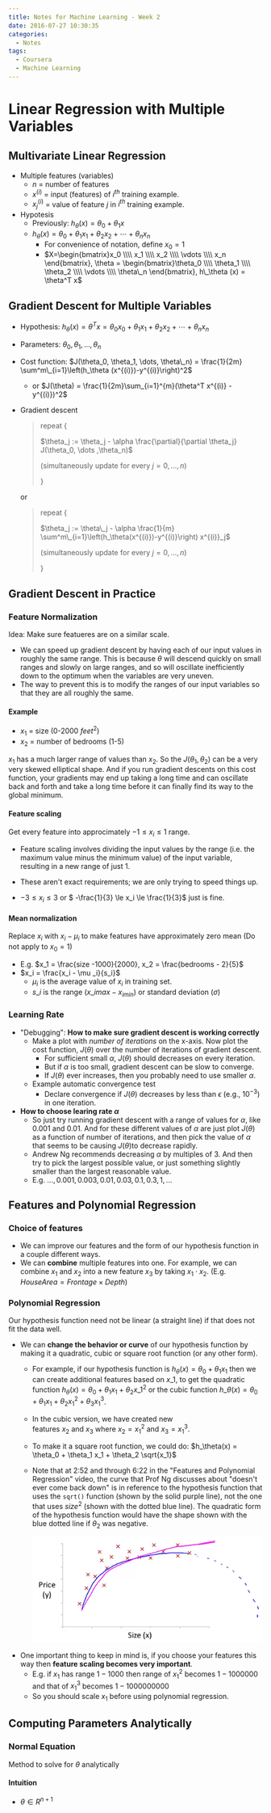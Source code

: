 ```yaml
---
title: Notes for Machine Learning - Week 2
date: 2016-07-27 10:30:35
categories:
  - Notes
tags:
  - Coursera
  - Machine Learning
---
```


# Linear Regression with Multiple Variables

## Multivariate Linear Regression

* Multiple features (variables)
  * $n$ = number of features
  * $x^{(i)}$ = input (features) of $i^{th}$ training example.
  * $x^{(i)}_j$ = value of feature $j$ in $i^{th}$ training example.
* Hypotesis
  * Previously: $h_\theta (x) = \theta_0 + \theta_1 x$
  * $h_\theta (x) = \theta_0 + \theta_1 x_1 + \theta_2 x_2 + \cdots + \theta_n x_n$
    * For convenience of notation, define $x_0=1$
    * $X=\begin{bmatrix}x_0 \\\\ x_1 \\\\ x_2 \\\\ \vdots \\\\ x_n \end{bmatrix}, \theta = \begin{bmatrix}\theta_0 \\\\ \theta_1 \\\\ \theta_2 \\\\ \vdots \\\\ \theta\_n \end{bmatrix}, h\_\theta (x) = \theta^T x$

<!-- more -->

## Gradient Descent for Multiple Variables

* Hypothesis: $h_\theta(x)=\theta^Tx=\theta_0 x_0 + \theta_1 x_1 + \theta_2 x_2 + \cdots + \theta_n x_n$

* Parameters: $\theta_0, \theta_1, \dots ,\theta_n$

* Cost function: $J(\theta_0, \theta_1, \dots, \theta\_n) = \frac{1}{2m} \sum^m\_{i=1}\left(h_\theta (x^{(i)})-y^{(i)}\right)^2$

  * or $J(\theta) = \frac{1}{2m}\sum_{i=1}^{m}(\theta^T x^{(i)} - y^{(i)})^2$

* Gradient descent

  > repeat {
  >
  >   $\theta_j := \theta_j - \alpha \frac{\partial}{\partial \theta_j} J(\theta_0, \dots ,\theta_n)$
  >
  >   (simultaneously update for every $j=0,\dots,n$)
  >
  > }

  or

  > repeat {
  >
  >   $\theta_j := \theta\_j - \alpha \frac{1}{m} \sum^m\_{i=1}\left(h_\theta(x^{(i)})-y^{(i)}\right) x^{(i)}_j$ 
  >
  >   (simultaneously update for every $j=0,\dots,n$)
  >
  > }

## Gradient Descent in Practice

### Feature Normalization

Idea: Make sure featueres are on a similar scale.

* We can speed up gradient descent by having each of our input values in roughly the same range. This is because $\theta$ will descend quickly on small ranges and slowly on large ranges, and so will oscillate inefficiently down to the optimum when the variables are very uneven.
* The way to prevent this is to modify the ranges of our input variables so that they are all roughly the same.

#### Example

* $x_1$ = size (0-2000 $feet^2$)
* $x_2$ = number of bedrooms (1-5)

$x_1$ has a much larger range of values than $x_2$. So the $J(\theta_1, \theta_2)$ can be a very very skewed elliptical shape. And if you run gradient descents on this cost function, your gradients may end up taking a long time and can oscillate back and forth and take a long time before it can finally find its way to the global minimum. 

#### Feature scaling

Get every feature into approcimately $-1\le x_i \le 1$ range.

* Feature scaling involves dividing the input values by the range (i.e. the maximum value minus the minimum value) of the input variable, resulting in a new range of just 1.
* These aren't exact requirements; we are only trying to speed things up.


* $-3\le x_i \le 3$ or $ -\frac{1}{3} \le x_i \le \frac{1}{3}$ just is fine.

#### Mean normalization

Replace $x_i$ with $x_i - \mu _i$ to make features have approximately zero mean (Do not apply to $x_0 = 1$)

* E.g. $x_1 = \frac{size -1000}{2000}, x_2 = \frac{bedrooms - 2}{5}$
* $x_i = \frac{x_i - \mu _i}{s_i}$
  * $\mu _i$ is the average value of $x_i$ in training set.
  * $s\_i$ is the range ($x\_{imax}-x_{imin}$) or standard deviation ($\sigma$)

### Learning Rate

* "Debugging": **How to make sure gradient descent is working correctly**
  * Make a plot with *number of iterations* on the x-axis. Now plot the cost function, $J(\theta)$ over the number of iterations of gradient descent.
    * For sufficient small $\alpha$, $J(\theta)$ should decreases on every iteration.
    * But if $\alpha$ is too small, gradient descent can be slow to converge.
    * If $J(\theta)$ ever increases, then you probably need to use smaller $\alpha$.
  * Example automatic convergence test
    * Declare convergence if $J(\theta)$ decreases by less than $\epsilon$ (e.g., $10^{-3})$ in one iteration.
* **How to choose learing rate $\alpha$**
  * So just try running gradient descent with a range of values for $\alpha$, like 0.001 and 0.01. And for these different values of $\alpha$ are just plot $J(\theta)$ as a function of number of iterations, and then pick the value of $\alpha$ that seems to be causing $J(\theta)$to decrease rapidly.
  * Andrew Ng recommends decreasing $\alpha$ by multiples of 3. And then try to pick the largest possible value, or just something slightly smaller than the largest reasonable value.
  * E.g. $\dots, 0.001, 0.003, 0.01, 0.03, 0.1, 0.3, 1, \dots$

## Features and Polynomial Regression

### Choice of features

* We can improve our features and the form of our hypothesis function in a couple different ways.
* We can **combine** multiple features into one. For example, we can combine $x_1​$ and $x_2​$ into a new feature $x_3​$ by taking $x_1\cdot x_2​$. (E.g. $House Area = Frontage \times Depth​$)

### Polynomial Regression

Our hypothesis function need not be linear (a straight line) if that does not fit the data well.

* We can **change the behavior or curve** of our hypothesis function by making it a quadratic, cubic or square root function (or any other form).
  * For example, if our hypothesis function is $h_\theta(x) = \theta_0 + \theta_1 x_1$ then we can create additional features based on $x\_1$, to get the quadratic function $h_\theta(x) = \theta_0 + \theta_1 x_1 + \theta_2 x\_1^2$ or the cubic function $h\_\theta(x) = \theta_0 + \theta_1 x_1 + \theta_2 x_1^2 + \theta_3 x_1^3$.

  * In the cubic version, we have created new features $x_2$ and $x_3$ where $x_2 = x_1^2$ and $x_3=x^3_1$.

  * To make it a square root function, we could do: $h_\theta(x) = \theta_0 + \theta_1 x_1 + \theta_2 \sqrt{x_1}$

  * Note that at 2:52 and through 6:22 in the "Features and Polynomial Regression" video, the curve that Prof Ng discusses about "doesn't ever come back down" is in reference to the hypothesis function that uses the `sqrt()` function (shown by the solid purple line), not the one that uses $size^2$ (shown with the dotted blue line). The quadratic form of the hypothesis function would have the shape shown with the blue dotted line if $\theta _2$ was negative.

    ![polynomial_regression](/images/polynomial_regression.png)
* One important thing to keep in mind is, if you choose your features this way then **feature scaling becomes very important**.
  * E.g. if $x_1$ has range $1 - 1000$ then range of $x^2_1$ becomes $1 - 1000000$ and that of $x^3_1$ becomes $1 - 1000000000$
  * So you should scale $x_1$ before using polynomial regression.

## Computing Parameters Analytically

### Normal Equation

Method to solve for $\theta$ analytically

#### Intuition

* $\theta \in R^{n+1}$